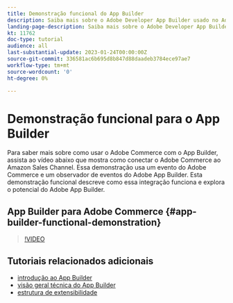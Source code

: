 ```yaml
---
title: Demonstração funcional do App Builder
description: Saiba mais sobre o Adobe Developer App Builder usado no Adobe Commerce com uma demonstração técnica
landing-page-description: Saiba mais sobre o Adobe Developer App Builder usado no Adobe Commerce com uma demonstração técnica
kt: 11762
doc-type: tutorial
audience: all
last-substantial-update: 2023-01-24T00:00:00Z
source-git-commit: 336581ac6b695d8b847d88daadeb3784ece97ae7
workflow-type: tm+mt
source-wordcount: '0'
ht-degree: 0%

---
```



# Demonstração funcional para o App Builder

Para saber mais sobre como usar o Adobe Commerce com o App Builder, assista ao vídeo abaixo que mostra como conectar o Adobe Commerce ao Amazon Sales Channel. Essa demonstração usa um evento do Adobe Commerce e um observador de eventos do Adobe App Builder. Esta demonstração funcional descreve como essa integração funciona e explora o potencial do Adobe App Builder.

## App Builder para Adobe Commerce {#app-builder-functional-demonstration}

>[!VIDEO](https://video.tv.adobe.com/v/3413502)


## Tutoriais relacionados adicionais

- [introdução ao App Builder](../app-builder/introduction-to-app-builder.md)
- [visão geral técnica do App Builder](../app-builder/app-builder-technical-overview.md)
- [estrutura de extensibilidade](../app-builder/extensibility-framework-commerce-eventing.md)